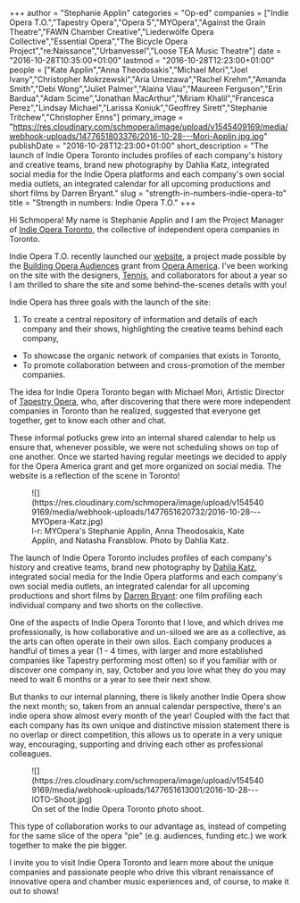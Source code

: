 +++
author = "Stephanie Applin"
categories = "Op-ed"
companies = ["Indie Opera T.O.","Tapestry Opera","Opera 5","MYOpera","Against the Grain Theatre","FAWN Chamber Creative","Liederwölfe Opera Collective","Essential Opera","The Bicycle Opera Project","re:Naissance","Urbanvessel","Loose TEA Music Theatre"]
date = "2016-10-28T10:35:00+01:00"
lastmod = "2016-10-28T12:23:00+01:00"
people = ["Kate Applin","Anna Theodosakis","Michael Mori","Joel Ivany","Christopher Mokrzewski","Aria Umezawa","Rachel Krehm","Amanda Smith","Debi Wong","Juliet Palmer","Alaina Viau","Maureen Ferguson","Erin Bardua","Adam Scime","Jonathan MacArthur","Miriam Khalil","Francesca Perez","Lindsay Michael","Larissa Koniuk","Geoffrey Sirett","Stephanie Tritchew","Christopher Enns"]
primary_image = "https://res.cloudinary.com/schmopera/image/upload/v1545409169/media/webhook-uploads/1477651803376/2016-10-28---Mori-Applin.jpg.jpg"
publishDate = "2016-10-28T12:23:00+01:00"
short_description = "The launch of Indie Opera Toronto includes profiles of each company&#039;s history and creative teams, brand new photography by Dahlia Katz, integrated social media for the Indie Opera platforms and each company&#039;s own social media outlets, an integrated calendar for all upcoming productions and short films by Darren Bryant."
slug = "strength-in-numbers-indie-opera-to"
title = "Strength in numbers: Indie Opera T.O."
+++

Hi Schmopera! My name is Stephanie Applin and I am the Project Manager of [Indie Opera Toronto](http://indieoperatoronto.ca/), the collective of independent opera companies in Toronto. 

Indie Opera T.O. recently launched our [website](http://indieoperatoronto.ca/), a project made possible by the [Building Opera Audiences](https://tapestryopera.com/indieto/) grant from [Opera America](http://grants.operaamerica.org/). I've been working on the site with the designers, [Tennis](http://designtennis.com/), and collaborators for about a year so I am thrilled to share the site and some behind-the-scenes details with you!

Indie Opera has three goals with the launch of the site:

1. To create a central repository of information and details of each company and their shows, highlighting the creative teams behind each company,
- To showcase the organic network of companies that exists in Toronto,
- To promote collaboration between and cross-promotion of the member companies.

The idea for Indie Opera Toronto began with Michael Mori, Artistic Director of [Tapestry Opera](/scene/companies/tapestry-opera/), who, after discovering that there were more independent companies in Toronto than he realized, suggested that everyone get together, get to know each other and chat. 

These informal potlucks grew into an internal shared calendar to help us ensure that, whenever possible, we were not scheduling shows on top of one another. Once we started having regular meetings we decided to apply for the Opera America grant and get more organized on social media. The website is a reflection of the scene in Toronto!

<figure data-type="image">
![](https://res.cloudinary.com/schmopera/image/upload/v1545409169/media/webhook-uploads/1477651620732/2016-10-28---MYOpera-Katz.jpg)
<figcaption>l-r: MYOpera's Stephanie Applin, Anna Theodosakis, Kate Applin, and Natasha Fransblow. Photo by Dahlia Katz.</figcaption>
</figure>

The launch of Indie Opera Toronto includes profiles of each company's history and creative teams, brand new photography by [Dahlia Katz](http://www.dahliakatz.com/), integrated social media for the Indie Opera platforms and each company's own social media outlets, an integrated calendar for all upcoming productions and short films by [Darren Bryant](https://darrenbryantfilms.com/): one film profiling each individual company and two shorts on the collective. 

One of the aspects of Indie Opera Toronto that I love, and which drives me professionally, is how collaborative and un-siloed we are as a collective, as the arts can often operate in their own silos. Each company produces a handful of times a year (1 - 4 times, with larger and more established companies like Tapestry performing most often) so if you familiar with or discover one company in, say, October and you love what they do you may need to wait 6 months or a year to see their next show. 

But thanks to our internal planning, there is likely another Indie Opera show the next month; so, taken from an annual calendar perspective, there's an indie opera show almost every month of the year! Coupled with the fact that each company has its own unique and distinctive mission statement there is no overlap or direct competition, this allows us to operate in a very unique way, encouraging, supporting and driving each other as professional colleagues. 

<figure data-type="image">
![](https://res.cloudinary.com/schmopera/image/upload/v1545409169/media/webhook-uploads/1477651613001/2016-10-28---IOTO-Shoot.jpg)
<figcaption>On set of the Indie Opera Toronto photo shoot.</figcaption>
</figure>

This type of collaboration works to our advantage as, instead of competing for the same slice of the opera "pie" (e.g. audiences, funding etc.) we work together to make the pie bigger.

I invite you to visit Indie Opera Toronto and learn more about the unique companies and passionate people who drive this vibrant renaissance of innovative opera and chamber music experiences and, of course, to make it out to shows!

